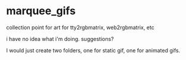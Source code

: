 # marquee_gifs
collection point for art for tty2rgbmatrix, web2rgbmatrix, etc

i have no idea what i'm doing. suggestions?  
  
I would just create two folders, one for static gif, one for animated gifs.  
